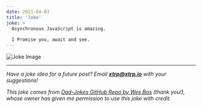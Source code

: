 ```yaml
---
date: 2021-04-03
title: 'Joke'
joke: >
  Asynchronous JavaScript is amazing.
  
  I Promise you, await and see.
---
```


![Joke Image](https://private.xtrp.io/projects/DailyDeveloperJokes/public_image_server/images/5e12592aa5db7.png)

---
*Have a joke idea for a future post? Email **[xtrp@xtrp.io](mailto:xtrp@xtrp.io)** with your suggestions!*

*This joke comes from [Dad-Jokes GitHub Repo by Wes Bos](https://github.com/wesbos/dad-jokes) (thank you!), whose owner has given me permission to use this joke with credit.*

<!-- 
Joke text:
Asynchronous JavaScript is amazing.

I Promise you, await and see.
 -->

